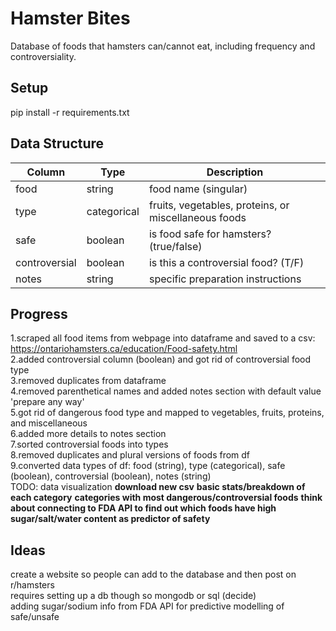 # Hamster Bites
Database of foods that hamsters can/cannot eat, including frequency and controversiality.
## Setup
pip install -r requirements.txt
## Data Structure
| Column | Type | Description |
|--------|------|-------------|
| food | string | food name (singular) |
| type | categorical | fruits, vegetables, proteins, or miscellaneous foods |
| safe | boolean | is food safe for hamsters? (true/false) |
| controversial | boolean | is this a controversial food? (T/F) |
| notes | string | specific preparation instructions |
## Progress
1.scraped all food items from webpage into dataframe and saved to a csv: https://ontariohamsters.ca/education/Food-safety.html \
2.added controversial column (boolean) and got rid of controversial food type\
3.removed duplicates from dataframe\
4.removed parenthetical names and added notes section with default value 'prepare any way'\
5.got rid of dangerous food type and mapped to vegetables, fruits, proteins, and miscellaneous\
6.added more details to notes section\
7.sorted controversial foods into types\
8.removed duplicates and plural versions of foods from df\
9.converted data types of df: food (string), type (categorical), safe (boolean), controversial (boolean), notes (string)\
    TODO: data visualization
    **download new csv**
    **basic stats/breakdown of each category**
    **categories with most dangerous/controversial foods**
    **think about connecting to FDA API to find out which foods have high sugar/salt/water content as predictor of safety**

## Ideas
create a website so people can add to the database and then post on r/hamsters\
requires setting up a db though so mongodb or sql (decide)\
adding sugar/sodium info from FDA API for predictive modelling of safe/unsafe